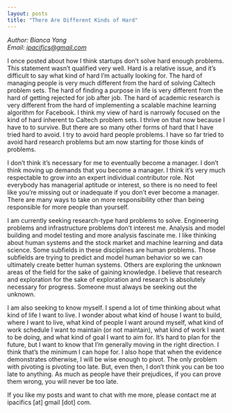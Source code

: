 ```yaml
---
layout: posts
title: "There Are Different Kinds of Hard"
---
```

*Author: Bianca Yang*<br>
*Email: ipacifics@gmail.com*<br>

I once posted about how I think startups don’t solve hard enough problems. This statement wasn’t qualified very well. Hard is a relative issue, and it’s difficult to say what kind of hard I’m actually looking for. The hard of managing people is very much different from the hard of solving Caltech problem sets. The hard of finding a purpose in life is very different from the hard of getting rejected for job after job. The hard of academic research is very different from the hard of implementing a scalable machine learning algorithm for Facebook. I think my view of hard is narrowly focused on the kind of hard inherent to Caltech problem sets. I thrive on that now because I have to to survive. But there are so many other forms of hard that I have tried hard to avoid. I try to avoid hard people problems. I have so far tried to avoid hard research problems but am now starting for those kinds of problems.

I don’t think it’s necessary for me to eventually become a manager. I don’t think moving up demands that you become a manager. I think it’s very much respectable to grow into an expert individual contributor role. Not everybody has managerial aptitude or interest, so there is no need to feel like you’re missing out or inadequate if you don’t ever become a manager. There are many ways to take on more responsibility other than being responsible for more people than yourself.

I am currently seeking research-type hard problems to solve. Engineering problems and infrastructure problems don’t interest me. Analysis and model building and model testing and more analysis fascinate me. I like thinking about human systems and the stock market and machine learning and data science. Some subfields in these disciplines are human problems. Those subfields are trying to predict and model human behavior so we can ultimately create better human systems. Others are exploring the unknown areas of the field for the sake of gaining knowledge. I believe that research and exploration for the sake of exploration and research is absolutely necessary for progress. Someone must always be seeking out the unknown.

I am also seeking to know myself. I spend a lot of time thinking about what kind of life I want to live. I wonder about what kind of house I want to build, where I want to live, what kind of people I want around myself, what kind of work schedule I want to maintain (or not maintain), what kind of work I want to be doing, and what kind of goal I want to aim for. It’s hard to plan for the future, but I want to know that I’m generally moving in the right direction. I think that’s the minimum I can hope for. I also hope that when the evidence demonstrates otherwise, I will be wise enough to pivot. The only problem with pivoting is pivoting too late. But, even then, I don’t think you can be too late to anything. As much as people have their prejudices, if you can prove them wrong, you will never be too late.


If you like my posts and want to chat with me more, please contact me at ipacifics [at] gmail [dot] com.


